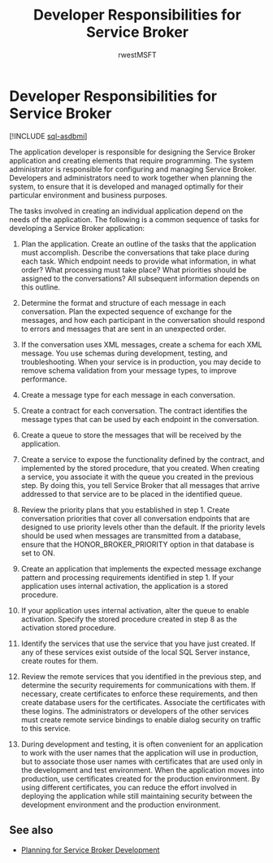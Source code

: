 ﻿---
title: Developer Responsibilities for Service Broker
description: "The application developer is responsible for designing the Service Broker application and creating elements that require programming."
ms.prod: sql
ms.technology: configuration
ms.topic: conceptual
author: rwestMSFT
ms.author: randolphwest
ms.reviewer: mikeray, maghan
ms.date: "03/30/2022"
---

# Developer Responsibilities for Service Broker

[!INCLUDE [sql-asdbmi](../../includes/applies-to-version/sql-asdbmi.md)]

The application developer is responsible for designing the Service Broker application and creating elements that require programming. The system administrator is responsible for configuring and managing Service Broker. Developers and administrators need to work together when planning the system, to ensure that it is developed and managed optimally for their particular environment and business purposes.

The tasks involved in creating an individual application depend on the needs of the application. The following is a common sequence of tasks for developing a Service Broker application:

1. Plan the application. Create an outline of the tasks that the application must accomplish. Describe the conversations that take place during each task. Which endpoint needs to provide what information, in what order? What processing must take place? What priorities should be assigned to the conversations? All subsequent information depends on this outline.

2. Determine the format and structure of each message in each conversation. Plan the expected sequence of exchange for the messages, and how each participant in the conversation should respond to errors and messages that are sent in an unexpected order.

3. If the conversation uses XML messages, create a schema for each XML message. You use schemas during development, testing, and troubleshooting. When your service is in production, you may decide to remove schema validation from your message types, to improve performance.

4. Create a message type for each message in each conversation.

5. Create a contract for each conversation. The contract identifies the message types that can be used by each endpoint in the conversation.

6. Create a queue to store the messages that will be received by the application.

7. Create a service to expose the functionality defined by the contract, and implemented by the stored procedure, that you created. When creating a service, you associate it with the queue you created in the previous step. By doing this, you tell Service Broker that all messages that arrive addressed to that service are to be placed in the identified queue.

8. Review the priority plans that you established in step 1. Create conversation priorities that cover all conversation endpoints that are designed to use priority levels other than the default. If the priority levels should be used when messages are transmitted from a database, ensure that the HONOR_BROKER_PRIORITY option in that database is set to ON.

9. Create an application that implements the expected message exchange pattern and processing requirements identified in step 1. If your application uses internal activation, the application is a stored procedure.

10. If your application uses internal activation, alter the queue to enable activation. Specify the stored procedure created in step 8 as the activation stored procedure.

11. Identify the services that use the service that you have just created. If any of these services exist outside of the local SQL Server instance, create routes for them.

12. Review the remote services that you identified in the previous step, and determine the security requirements for communications with them. If necessary, create certificates to enforce these requirements, and then create database users for the certificates. Associate the certificates with these logins. The administrators or developers of the other services must create remote service bindings to enable dialog security on traffic to this service.

13. During development and testing, it is often convenient for an application to work with the user names that the application will use in production, but to associate those user names with certificates that are used only in the development and test environment. When the application moves into production, use certificates created for the production environment. By using different certificates, you can reduce the effort involved in deploying the application while still maintaining security between the development environment and the production environment.

## See also

- [Planning for Service Broker Development](planning-for-service-broker-development.md)